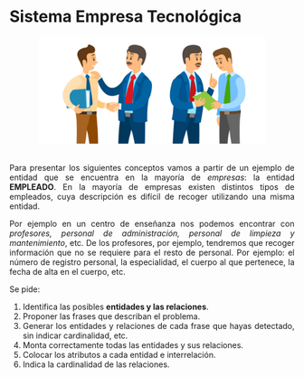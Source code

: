 <div align="justify">

# Sistema Empresa Tecnológica

<div align="center">
<img src="img/empleados.png" width="400px"/>
</div>
</br>

Para presentar los siguientes conceptos vamos a partir de un ejemplo de entidad que se encuentra en la mayoría de _empresas_: la entidad __EMPLEADO__. En la mayoría de empresas existen distintos tipos de empleados, cuya descripción es difícil de recoger utilizando una misma entidad.

Por ejemplo en un centro de enseñanza nos podemos encontrar con _profesores, personal de administración, personal de limpieza y mantenimiento_, etc. De los profesores, por ejemplo, tendremos que recoger información que no se requiere para el resto de personal. Por ejemplo: el número de registro personal, la especialidad, el cuerpo al que pertenece, la fecha de alta en el cuerpo, etc.

Se pide:
1. Identifica las posibles __entidades y las relaciones__.
2. Proponer las frases que describan el problema.
3. Generar los entidades y relaciones de cada frase que hayas detectado, sin indicar cardinalidad, etc.
4. Monta correctamente todas las entidades y sus relaciones.
5. Colocar los atributos a cada entidad e interrelación.
6. Indica la cardinalidad de las relaciones.

<!--
<details>
      <summary>PASO 1 :PULSA PARA VER LA SOLUCIÓN</summary>
  </br>
  <img src="img/empleados.drawio.png">
  </br>
   </br>
</details>

<details>
      <summary>PASO 2 :PULSA PARA VER LA SOLUCIÓN</summary>
  </br>
  <img src="img/empleados-paso-2.drawio.png">
  </br>
   </br>
  
</details>
-->
</div>